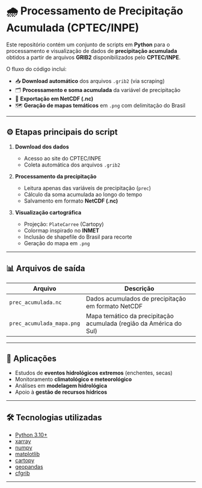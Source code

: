 # 🌧️ Processamento de Precipitação Acumulada (CPTEC/INPE)

Este repositório contém um conjunto de scripts em **Python** para o processamento e visualização de dados de **precipitação acumulada** obtidos a partir de arquivos **GRIB2** disponibilizados pelo **CPTEC/INPE**.  

O fluxo do código inclui:  
- 📥 **Download automático** dos arquivos `.grib2` (via scraping)  
- 🗂️ **Processamento e soma acumulada** da variável de precipitação  
- 💾 **Exportação em NetCDF (.nc)**  
- 🗺️ **Geração de mapas temáticos** em `.png` com delimitação do Brasil  

---

## ⚙️ Etapas principais do script

1. **Download dos dados**  
   - Acesso ao site do CPTEC/INPE  
   - Coleta automática dos arquivos `.grib2`  

2. **Processamento da precipitação**  
   - Leitura apenas das variáveis de precipitação (`prec`)  
   - Cálculo da soma acumulada ao longo do tempo  
   - Salvamento em formato **NetCDF (.nc)**  

3. **Visualização cartográfica**  
   - Projeção: `PlateCarree` (Cartopy)  
   - Colormap inspirado no **INMET**  
   - Inclusão de shapefile do Brasil para recorte  
   - Geração do mapa em `.png`  

---

## 📊 Arquivos de saída

| Arquivo                  | Descrição                                                   |
|---------------------------|-------------------------------------------------------------|
| `prec_acumulada.nc`      | Dados acumulados de precipitação em formato NetCDF           |
| `prec_acumulada_mapa.png`| Mapa temático da precipitação acumulada (região da América do Sul) |

---

## 🎯 Aplicações

- Estudos de **eventos hidrológicos extremos** (enchentes, secas)  
- Monitoramento **climatológico e meteorológico**  
- Análises em **modelagem hidrológica**  
- Apoio à **gestão de recursos hídricos**  

---

## 🛠️ Tecnologias utilizadas

- [Python 3.10+](https://www.python.org/)  
- [xarray](https://docs.xarray.dev/)  
- [numpy](https://numpy.org/)  
- [matplotlib](https://matplotlib.org/)  
- [cartopy](https://scitools.org.uk/cartopy/docs/latest/)  
- [geopandas](https://geopandas.org/)  
- [cfgrib](https://github.com/ecmwf/cfgrib)  

---
